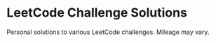 # LeetCode Challenge Solutions 
Personal solutions to various LeetCode challenges. Mileage may vary.

